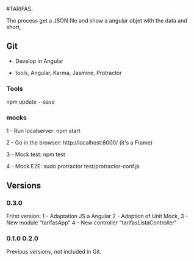#TARIFAS.

The process get a JSON file and show a angular objet with the data and short, 

## Git

- Develop in Angular 

- tools, Angular, Karma, Jasmine, Protractor


### Tools

npm update --save



### mocks

1 - Run localserver: npm start

2 - Go in the browser: http://localhost:8000/ (it's a Frame)

3 - Mock test: npm test

4 - Mock E2E: sudo protractor test/protractor-conf.js


## Versions

### 0.3.0

Frirst version:
1 - Adaptation JS a Angular
2 - Adaption of Unit Mock, 
3 - New module "tarifasApp"
4 - New controller "tarifasListaController"
 

### 0.1.0 0.2.0 

Previous versions, not included in Git. 

